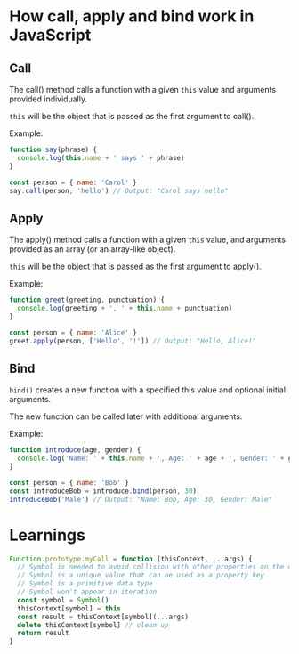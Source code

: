 # How call, apply and bind work in JavaScript

## Call

The call() method calls a function with a given `this` value and arguments provided individually.

`this` will be the object that is passed as the first argument to call().

Example:

```js
function say(phrase) {
  console.log(this.name + ' says ' + phrase)
}

const person = { name: 'Carol' }
say.call(person, 'hello') // Output: "Carol says hello"
```

## Apply

The apply() method calls a function with a given `this` value, and arguments provided as an array (or an array-like object).

`this` will be the object that is passed as the first argument to apply().

Example:

```js
function greet(greeting, punctuation) {
  console.log(greeting + ', ' + this.name + punctuation)
}

const person = { name: 'Alice' }
greet.apply(person, ['Hello', '!']) // Output: "Hello, Alice!"
```

## Bind

`bind()` creates a new function with a specified this value and optional initial arguments.

The new function can be called later with additional arguments.

Example:

```js
function introduce(age, gender) {
  console.log('Name: ' + this.name + ', Age: ' + age + ', Gender: ' + gender)
}

const person = { name: 'Bob' }
const introduceBob = introduce.bind(person, 30)
introduceBob('Male') // Output: "Name: Bob, Age: 30, Gender: Male"
```

# Learnings

```js
Function.prototype.myCall = function (thisContext, ...args) {
  // Symbol is needed to avoid collision with other properties on the object
  // Symbol is a unique value that can be used as a property key
  // Symbol is a primitive data type
  // Symbol won't appear in iteration
  const symbol = Symbol()
  thisContext[symbol] = this
  const result = thisContext[symbol](...args)
  delete thisContext[symbol] // clean up
  return result
}
```
